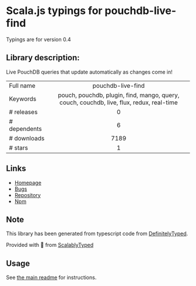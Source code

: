 
# Scala.js typings for pouchdb-live-find

Typings are for version 0.4

## Library description:
Live PouchDB queries that update automatically as changes come in!

|                    |                 |
| ------------------ | :-------------: |
| Full name          | pouchdb-live-find |
| Keywords           | pouch, pouchdb, plugin, find, mango, query, couch, couchdb, live, flux, redux, real-time |
| # releases         | 0 |
| # dependents       | 6 |
| # downloads        | 7189 |
| # stars            | 1 |

## Links
- [Homepage](https://github.com/colinskow/pouchdb-live-find)
- [Bugs](https://github.com/colinskow/pouchdb-live-find/issues)
- [Repository](https://github.com/colinskow/pouchdb-live-find)
- [Npm](https://www.npmjs.com/package/pouchdb-live-find)
    


## Note
This library has been generated from typescript code from [DefinitelyTyped](https://definitelytyped.org).

Provided with :purple_heart: from [ScalablyTyped](https://github.com/oyvindberg/ScalablyTyped)

## Usage
See [the main readme](../../readme.md) for instructions.


